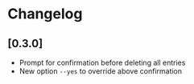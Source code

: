 # Changelog

## [0.3.0]
- Prompt for confirmation before deleting all entries
- New option `--yes` to override above confirmation
